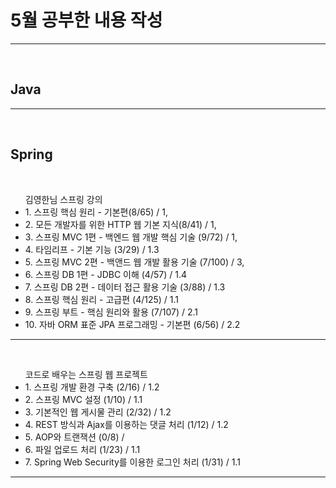 <h1> 5월 공부한 내용 작성 </h1>
<hr>
<br>

<h2> Java </h2>

<hr>
<br>

<h2> Spring </h2><br>
<ul> 김영한님 스프링 강의
 <li> 1. 스프링 핵심 원리 - 기본편(8/65) / 1,  </li>
 <li> 2. 모든 개발자를 위한 HTTP 웹 기본 지식(8/41) / 1, </li>
 <li> 3. 스프링 MVC 1편 - 백엔드 웹 개발 핵심 기술 (9/72) / 1, </li>
 <li> 4. 타임리프 - 기본 기능 (3/29) / 1.3</li>
 <li> 5. 스프링 MVC 2편 - 백앤드 웹 개발 활용 기술 (7/100) / 3, </li>
 <li> 6. 스프링 DB 1편 - JDBC 이해 (4/57) / 1.4</li>
 <li> 7. 스프링 DB 2편 - 데이터 접근 활용 기술 (3/88) / 1.3</li>
 <li> 8. 스프링 핵심 원리 - 고급편 (4/125) / 1.1</li>
 <li> 9. 스프링 부트 - 핵심 원리와 활용 (7/107) / 2.1</li>
 <li> 10. 자바 ORM 표준 JPA 프로그래밍 - 기본편 (6/56) / 2.2</li>
</ul>
<hr>
<br>
<ul> 코드로 배우는 스프링 웹 프로젝트 
 <li> 1. 스프링 개발 환경 구축 (2/16) / 1.2</li>
 <li> 2. 스프링 MVC 설정 (1/10) / 1.1</li>
 <li> 3. 기본적인 웹 게시물 관리 (2/32) / 1.2</li>
 <li> 4. REST 방식과 Ajax를 이용하는 댓글 처리 (1/12) / 1.2</li>
 <li> 5. AOP와 트랜잭션 (0/8) / </li>
 <li> 6. 파일 업로드 처리 (1/23) / 1.1</li>
 <li> 7. Spring Web Security를 이용한 로그인 처리 (1/31) / 1.1</li>
</ul>
<hr>
<br>










